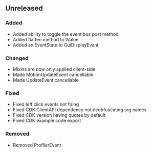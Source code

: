 ## Unreleased
### Added
- Added ability to toggle the event bus post method
- Added flatten method to IValue
- Added an EventState to GuiDisplayEvent
### Changed
- Mixins are now only applied client-side
- Made MotionUpdateEvent cancellable
- Made UpdateEvent cancellable
### Fixed
- Fixed left click events not firing
- Fixed CDK ClientAPI dependency not deobfuscating srg names
- Fixed CDK version having quotes by default
- Fixed CDK example code export
### Removed
- Removed ProfilerEvent
